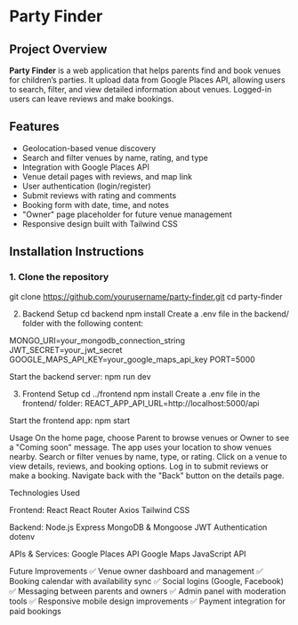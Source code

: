 # Party Finder

## Project Overview

**Party Finder** is a web application that helps parents find and book venues for children’s parties. 
It upload data from Google Places API, allowing users to search, filter, and view detailed information about venues. 
Logged-in users can leave reviews and make bookings.

## Features

- Geolocation-based venue discovery
- Search and filter venues by name, rating, and type
- Integration with Google Places API
- Venue detail pages with reviews, and map link
- User authentication (login/register)
- Submit reviews with rating and comments
- Booking form with date, time, and notes
- "Owner" page placeholder for future venue management
- Responsive design built with Tailwind CSS

## Installation Instructions

### 1. Clone the repository

git clone https://github.com/yourusername/party-finder.git
cd party-finder

2. Backend Setup
cd backend
npm install
Create a .env file in the backend/ folder with the following content:

MONGO_URI=your_mongodb_connection_string
JWT_SECRET=your_jwt_secret
GOOGLE_MAPS_API_KEY=your_google_maps_api_key
PORT=5000

Start the backend server:
npm run dev

3. Frontend Setup
cd ../frontend
npm install
Create a .env file in the frontend/ folder:
REACT_APP_API_URL=http://localhost:5000/api

Start the frontend app:
npm start

Usage
On the home page, choose Parent to browse venues or Owner to see a "Coming soon" message.
The app uses your location to show venues nearby.
Search or filter venues by name, type, or rating.
Click on a venue to view details, reviews, and booking options.
Log in to submit reviews or make a booking.
Navigate back with the "Back" button on the details page.

Technologies Used

Frontend:
React
React Router
Axios
Tailwind CSS

Backend:
Node.js
Express
MongoDB & Mongoose
JWT Authentication
dotenv

APIs & Services:
Google Places API
Google Maps JavaScript API

Future Improvements
✅ Venue owner dashboard and management
✅ Booking calendar with availability sync
✅ Social logins (Google, Facebook)
✅ Messaging between parents and owners
✅ Admin panel with moderation tools
✅ Responsive mobile design improvements
✅ Payment integration for paid bookings

